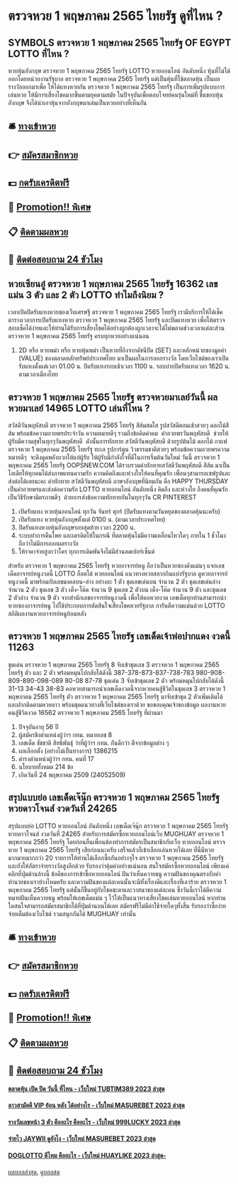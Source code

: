 # ตรวจหวย 1 พฤษภาคม 2565 ไทยรัฐ ดูที่ไหน ?
## SYMBOLS ตรวจหวย 1 พฤษภาคม 2565 ไทยรัฐ OF EGYPT LOTTO ที่ไหน ?
หวยหุ้นอังกฤษ ตรวจหวย 1 พฤษภาคม 2565 ไทยรัฐ LOTTO หวยออนไลน์ อันดับหนึ่ง หุ้นที่ไม่ได้ออกโดยหน่วยงานรัฐบาล ตรวจหวย 1 พฤษภาคม 2565 ไทยรัฐ แต่เป็นหุ้นที่ใช้ตลาดหุ้น เป็นผลรางวัลออกมาเพื่อ ให้ได้แทงหวยกัน ตรวจหวย 1 พฤษภาคม 2565 ไทยรัฐ เป็นการเพิ่มรูปแบบการเล่นหวย ให้มีการเสี่ยงโชคมากขึ้นตามยุคตามสมัย ในปัจจุบันเพื่อตอบโจทย์คนรุ่นใหม่ที่ ชื่นชอบหุ้นอังกฤษ จึงได้นำเอาหุ้นจากอังกฤษมาเล่นเป็นหวยอย่างที่เห็นกัน

## 🛎 [ทางเข้าหวย](https://bit.ly/3BG5bNw)
## 👉 [สมัครสมาชิกหวย](https://bit.ly/3BG5bNw)
## 💵 [กดรับเครดิตฟรี](https://bit.ly/3C3mvgS)
## 👑 [Promotion!! พิเศษ](https://bit.ly/3C3mvgS)
## 📋 [ติดตามผลหวย](https://bit.ly/3C3mvgS)
## 📱 [ติดต่อสอบถาม 24 ชัวโมง](https://bit.ly/3C3mvgS)

## หวยเซียนอู๋ ตรวจหวย 1 พฤษภาคม 2565 ไทยรัฐ 16362 เลขแม่น 3 ตัว และ 2 ตัว LOTTO ทำไมถึงนิยม ?
เวลาเปิดปิดรับแทงหวยของเว็บเศรษฐี ตรวจหวย 1 พฤษภาคม 2565 ไทยรัฐ เรามีบริการให้ได้เช็คตารางเวลาการเปิดรับแทงหวย ตรวจหวย 1 พฤษภาคม 2565 ไทยรัฐ และปิดแทงหวย เพื่อให้ตรวจสอบเช็คได้ง่ายและให้ท่านได้รับการเสี่ยงโชคได้อย่างถูกต้องถูกเวลาจะได้ไม่พลาดช่วงเวลาแต่ละส่วน ตรวจหวย 1 พฤษภาคม 2565 ไทยรัฐ ครบทุกหวยอย่างแน่นอน
1. 2D หรือ หวยพม่า หรือ หวยหุ้นพม่า เป็นหวยที่อิงจากดัชนีปิด (SET) และหลักหน่วยของมูลค่า (VALUE) ของตลาดหลักทรัพย์ประเทศไทย มาเป็นผลในการออกรางวัล โดยเว็บไซต์ของเราเปิดรับแทงตั้งแต่เวลา 01.00 น. ปิดรับแทงรอบเช้าเวลา 1100 น. รอบบ่ายปิดรับแทงเวลา 1620 น. ตามเวลาเมืองไทย

## ตรวจหวย 1 พฤษภาคม 2565 ไทยรัฐ ตรวจหวยมาเลย์วันนี้ ผลหวยมาเลย์ 14965 LOTTO เล่นที่ไหน ?
สวัสดีวันพฤหัสบดี ตรวจหวย 1 พฤษภาคม 2565 ไทยรัฐ สีส้มสดใส รูปสวัสดีตอนเช้าสวยๆ ดอกไม้สีส้ม พร้อมข้อความอวยพรประจำวัน ความหมายดีๆ รวมถึงข้อคิดคำคม  คำอวยพรวันพฤหัสบดี  ช่วยให้ผู้รับมีความสุขในทุกๆวันพฤหัสบดี  ดังนั้นการทักทาย สวัสดีวันพฤหัสบดี ด้วยรูปต้นไม้ ดอกไม้ กาแฟ ตรวจหวย 1 พฤษภาคม 2565 ไทยรัฐ ทะเล รูปการ์ตูน วิวธรรมชาติสวยๆ พร้อมข้อความอวยพรความหมายดีๆ  จะดึงดูดพลังบวกให้แก่ผู้รับ ให้ผู้รับมีกำลังใจที่ดีในการเริ่มต้นวันใหม่
วันนี้ ตรวจหวย 1 พฤษภาคม 2565 ไทยรัฐ OOPSNEW.COM ได้รวบรวมคำทักทายสวัสดีวันพฤหัสบดี สีส้ม มาเป็นไอเดียให้ทุกคนได้ส่งภาพแทนความรัก ความคิดถึงและห่วงใยให้คนที่คุณรัก เพื่อนๆสามารถเซฟรูปและส่งต่อได้เลยนะคะ
คำทักทาย สวัสดีวันพฤหัสบดี ภาษาอังกฤษที่นิยมกัน คือ HAPPY THURSDAY เป็นคำอวยพรและส่งต่อความรัก LOTTO หวยออนไลน์ อันดับหนึ่ง คิดถึง และห่วงใย ถึงคนที่คุณรัก เป็นวิธีรักษามิตรภาพดีๆ  ด้วยการส่งข้อความทักทายกันในทุกๆวัน
CR PINTEREST
1. เปิดรับแทง หวยหุ้นออนไลน์ ทุกวัน จันทร์ ศุกร์ (ปิดรับแทงตามวันหยุดของตลาดหุ้นนะครับ)
2. เปิดรับแทง หวยหุ้นอังกฤษตั้งแต่ 0100 น. (ตามเวลาประเทศไทย)
3. ปิดรับแทงหวยหุ้นอังกฤษรอบสุดท้าย เวลา 2200 น.
4. ระบบทำการคืนโพย และเครดิตให้ในกรณี ที่ตลาดหุ้นไม่มีความเคลื่อนไหวใดๆ ภายใน 1 ชั่วโมง ถือว่าไม่มีการออกผลรางวัล
5. ให้ราคาจ่ายสูงกว่าใคร ทุกการเดิมพันจึงไม่มีส่วนลดเปอร์เซ็นต์

สำหรับ ตรวจหวย 1 พฤษภาคม 2565 ไทยรัฐ หวยอาจารย์หนู ถือว่าเป็นหวยซองดังแม่นๆ แจกเลขเด็ดอาจารย์หนูงวดนี้ LOTTO ล็อตโต้ หวยออนไลน์ แนวทางหวยสลากกินแบ่งรัฐบาล ดูหวยอาจารย์หนูงวดนี้ มาพร้อมกับเลขมงคลบน-ล่าง อย่างละ 1 ตัว ชุดเลขเด่นบน จำนวน 2 ตัว ชุดเลขเด่นล่าง จำนวน 2 ตัว ชุดเลข 3 ตัว เต็ง-โต๊ด จำนวน 9 ชุดเลข 2 ตัวบน เต็ง-โต๊ด จำนวน 9 ตัว
และชุดเลข 2 ตัวล่าง จำนวน 9 ตัว จากสำนักเลขอาจารย์หนูงวดนี้ เพื่อให้คอหวยงวด เลขเด็ดทุกท่านสามารถนำหวยซองอาจารย์หนู ไปใช้ประกอบการตัดสินใจเสี่ยงโชคหวยรัฐบาล การันตีความแม่นด้วย LOTTO สถิติผลงานหวยอาจารย์หนูย้อนหลัง

## ตรวจหวย 1 พฤษภาคม 2565 ไทยรัฐ เลขเด็ดเจ้าพ่อปากแดง งวดนี้ 11263
ชุดเด่น ตรวจหวย 1 พฤษภาคม 2565 ไทยรัฐ 8 จับเข้าชุดเลข 3 ตรวจหวย 1 พฤษภาคม 2565 ไทยรัฐ ตัว และ 2 ตัว พร้อมหมุนไปกลับได้ดังนี้
387-378-873-837-738-783
980-908-809-890-098-089
80-08
87-78
ชุดเด่น 3 จับเข้าชุดเลข 2 ตัว พร้อมหมุนไปกลับได้ดังนี้
31-13
34-43
38-83
คอหวยสามารถนำเลขเด็ดงวดนี้จากหวยคนสู้ชีวิตในชุดเลข 3 ตรวจหวย 1 พฤษภาคม 2565 ไทยรัฐ ตัว ตรวจหวย 1 พฤษภาคม 2565 ไทยรัฐ มาจับเข้าชุด 2 ตัวเพิ่มเติมได้ และฝากติดตามหวยลาว พร้อมชุดแนวทางที่เว็บไซต์ของเราด้วย
ขอขอบคุณเจ้าของข้อมูล
ผลงานหวยคนสู้ชีวิตงวด 16562 ตรวจหวย 1 พฤษภาคม 2565 ไทยรัฐ ที่ผ่านมา

1. ปัจจุบันอายุ 56 ปี
2. ผู้สมัครชิงตำแหน่งผู้ว่าฯ กทม. หมายเลข 8
3. เลขเด็ด ชัชชาติ สิทธิพันธุ์ ว่าที่ผู้ว่าฯ กทม. กันดีกว่า ตีจากข้อมูลต่าง ๆ
4. ผลเลือกตั้ง (อย่างไม่เป็นทางการ) 1386215
5. ดำรงตำแหน่งผู้ว่าฯ กทม. คนที่ 17
6. นโยบายทั้งหมด 214 ข้อ
7. เกิดวันที่ 24 พฤษภาคม 2509 (24052509)

## สรุปแบบย่อ เลขเด็ดเจ๊นุ๊ก ตรวจหวย 1 พฤษภาคม 2565 ไทยรัฐ หวยดาวโจนส์ งวดวันที่ 24265
สรุปแบบย่อ LOTTO หวยออนไลน์ อันดับหนึ่ง เลขเด็ดเจ๊นุ๊ก ตรวจหวย 1 พฤษภาคม 2565 ไทยรัฐ หวยดาวโจนส์ งวดวันที่ 24265 สำหรับการสมัครซื้อหวยออนไลน์เว็บ MUGHUAY ตรวจหวย 1 พฤษภาคม 2565 ไทยรัฐ โดยก่อนอื่นเพื่อนต้องทำการสมัครเป็นสมาชิกกับเว็บ หวยออนไลน์ ตรวจหวย 1 พฤษภาคม 2565 ไทยรัฐ เสียก่อนนะครับ เสร็จแล้วก็เข้าเลือกเล่นหวยได้เลย ที่นี่มีหวยมากมายมากกว่า 20 รายการให้ท่านได้เลือกซื้อกันอย่างจุใจ ตรวจหวย 1 พฤษภาคม 2565 ไทยรัฐ และยังให้อัตราจ่ายรางวัลสูงอีกด้วย รับรองว่าคุ้มค่าอย่างแน่นอน
สนใจสมัครซื้อหวยออนไลน์ เพียงแค่คลิกที่ปุ่มด้านล้างนี้
ข้อดีของการเข้าซื้อหวยออนไลน์
ฝันว่าเห็นควายธนู ความฝันของคุณตรงกับคำทำนายของเราบ้างไหมครับ และความฝันของแต่ละคนนั้นจะมีทั้งเรื่องดีและเรื่องที่เลวร้าย ตรวจหวย 1 พฤษภาคม 2565 ไทยรัฐ แต่นั้นก็ขึ้นอยู่กับโชคชะตาและวาสนาของแต่ละคน ซึ่งวันนี้เราได้ตีความหมายฝันเห็นควายธนู พร้อมให้เลขเด็ดแม่น ๆ ไว้ให้เป็นแนวทางเสี่ยงโชคเล่นหวยออนไลน์ หากท่านใดสนใจสามารถสมัครสมาชิกได้ที่ปุ่มด้านบนได้เลย สมัครฟรีไม่มีค่าใช้จ่ายใดๆทั้งสิ้น รับรองว่าซื้อง่ายจ่ายเต็มต้องเว็บไซต์ รวมสนุกกันได้ MUGHUAY เท่านั้น

## 🛎 [ทางเข้าหวย](https://bit.ly/3BG5bNw)
## 👉 [สมัครสมาชิกหวย](https://bit.ly/3BG5bNw)
## 💵 [กดรับเครดิตฟรี](https://bit.ly/3C3mvgS)
## 👑 [Promotion!! พิเศษ](https://bit.ly/3C3mvgS)
## 📋 [ติดตามผลหวย](https://bit.ly/3C3mvgS)
## 📱 [ติดต่อสอบถาม 24 ชัวโมง](https://bit.ly/3C3mvgS)

#### [ตลาดหุ้น เปิด ปิด วันนี้ ที่ไหน - เว็บใหม่ TUBTIM389 2023 ล่าสุด](https://atom.io/themes/ตลาดหุ้น%20เปิด%20ปิด%20วันนี้%20ที่ไหน%20-%20เว็บใหม่%20tubtim389%202023%20ล่าสุด)
#### [ลาวสามัคคี VIP ย้อน หลัง ได้อย่างไร - เว็บใหม่ MASUREBET 2023 ล่าสุด](https://atom.io/themes/ลาวสามัคคี%20vip%20ย้อน%20หลัง%20ได้อย่างไร%20-%20เว็บใหม่%20masurebet%202023%20ล่าสุด)
#### [รางวัลเลขหน้า 3 ตัว คืออะไร คืออะไร - เว็บใหม่ 999LUCKY 2023 ล่าสุด](https://atom.io/themes/รางวัลเลขหน้า%203%20ตัว%20คืออะไร%20คืออะไร%20-%20เว็บใหม่%20999lucky%202023%20ล่าสุด)
#### [จ่ายไว JAYWII ดูยังไง - เว็บใหม่ MASUREBET 2023 ล่าสุด](https://atom.io/themes/จ่ายไว%20jaywii%20ดูยังไง%20-%20เว็บใหม่%20masurebet%202023%20ล่าสุด)
#### [DOGLOTTO ดีไหม คืออะไร - เว็บใหม่ HUAYLIKE 2023 ล่าสุด-](https://atom.io/themes/doglotto%20ดีไหม%20คืออะไร%20-%20เว็บใหม่%20huaylike%202023%20ล่าสุด-)

[ผลบอลล่าสุด](https://siamsport.tv "ผลบอลล่าสุด"), [ดูบอลสด](https://siamsport.tv/ดูบอลสด "ดูบอลสด")